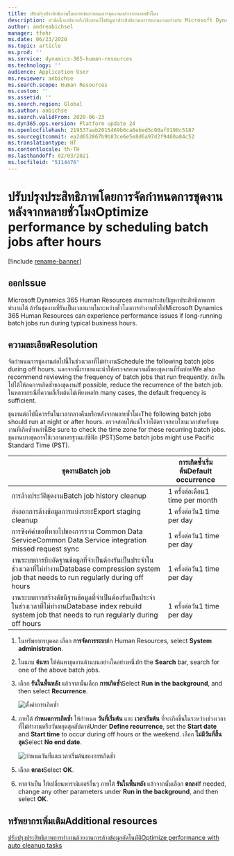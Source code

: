 ```yaml
---
title: ปรับปรุงประสิทธิภาพโดยการจัดกำหนดการชุดงานหลังจากหลายชั่วโมง
description: หัวข้อนี้จะอธิบายถึงวิธีการแก้ไขปัญหาประสิทธิภาพการทำงานบางอย่างกับ Microsoft Dynamics 365 Human Resources โดยการจัดกำหนดการชุดงานที่รันเป็นเวลานานหลังจากหลายชั่วโมง
author: andreabichsel
manager: tfehr
ms.date: 06/23/2020
ms.topic: article
ms.prod: ''
ms.service: dynamics-365-human-resources
ms.technology: ''
audience: Application User
ms.reviewer: anbichse
ms.search.scope: Human Resources
ms.custom: ''
ms.assetid: ''
ms.search.region: Global
ms.author: anbichse
ms.search.validFrom: 2020-06-23
ms.dyn365.ops.version: Platform update 24
ms.openlocfilehash: 219537aab2015469b6ca6ebed5c00af0190c5187
ms.sourcegitcommit: ea2d652867b9b83ce6e5e8d6a97d2f9460a84c52
ms.translationtype: HT
ms.contentlocale: th-TH
ms.lasthandoff: 02/03/2021
ms.locfileid: "5114476"
---
```

# <a name="optimize-performance-by-scheduling-batch-jobs-after-hours"></a><span data-ttu-id="45fd9-103">ปรับปรุงประสิทธิภาพโดยการจัดกำหนดการชุดงานหลังจากหลายชั่วโมง</span><span class="sxs-lookup"><span data-stu-id="45fd9-103">Optimize performance by scheduling batch jobs after hours</span></span>

[!include [rename-banner](~/includes/cc-data-platform-banner.md)]

## <a name="issue"></a><span data-ttu-id="45fd9-104">ออก</span><span class="sxs-lookup"><span data-stu-id="45fd9-104">Issue</span></span>

<span data-ttu-id="45fd9-105">Microsoft Dynamics 365 Human Resources สามารถประสบปัญหาประสิทธิภาพการทำงานได้ ถ้ารันชุดงานที่รันเป็นเวลานานในระหว่างชั่วโมงการทำงานทั่วไป</span><span class="sxs-lookup"><span data-stu-id="45fd9-105">Microsoft Dynamics 365 Human Resources can experience performance issues if long-running batch jobs run during typical business hours.</span></span>

## <a name="resolution"></a><span data-ttu-id="45fd9-106">ความละเอียด</span><span class="sxs-lookup"><span data-stu-id="45fd9-106">Resolution</span></span>

<span data-ttu-id="45fd9-107">จัดกำหนดการชุดงานต่อไปนี้ในช่วงเวลาที่ไม่ทำงาน</span><span class="sxs-lookup"><span data-stu-id="45fd9-107">Schedule the following batch jobs during off hours.</span></span> <span data-ttu-id="45fd9-108">นอกจากนี้เราขอแนะนำให้ตรวจสอบความถี่ของชุดงานที่รันบ่อย</span><span class="sxs-lookup"><span data-stu-id="45fd9-108">We also recommend reviewing the frequency of batch jobs that run frequently.</span></span> <span data-ttu-id="45fd9-109">ถ้าเป็นไปได้ให้ลดการเกิดซ้ำของชุดงาน</span><span class="sxs-lookup"><span data-stu-id="45fd9-109">If possible, reduce the recurrence of the batch job.</span></span> <span data-ttu-id="45fd9-110">ในหลายกรณีที่ความถี่เริ่มต้นไม่เพียงพอ</span><span class="sxs-lookup"><span data-stu-id="45fd9-110">In many cases, the default frequency is sufficient.</span></span>

<span data-ttu-id="45fd9-111">ชุดงานต่อไปนี้ควรรันในเวลากลางคืนหรือหลังจากหลายชั่วโมง</span><span class="sxs-lookup"><span data-stu-id="45fd9-111">The following batch jobs should run at night or after hours.</span></span> <span data-ttu-id="45fd9-112">ตรวจสอบให้แน่ใจว่าได้ตรวจสอบโซนเวลาสำหรับชุดงานที่เกิดซ้ำเหล่านี้</span><span class="sxs-lookup"><span data-stu-id="45fd9-112">Be sure to check the time zone for these recurring batch jobs.</span></span> <span data-ttu-id="45fd9-113">ชุดงานบางชุดอาจใช้เวลามาตรฐานแปซิฟิก (PST)</span><span class="sxs-lookup"><span data-stu-id="45fd9-113">Some batch jobs might use Pacific Standard Time (PST).</span></span>

| <span data-ttu-id="45fd9-114">ชุดงาน</span><span class="sxs-lookup"><span data-stu-id="45fd9-114">Batch job</span></span> | <span data-ttu-id="45fd9-115">การเกิดซ้ำเริ่มต้น</span><span class="sxs-lookup"><span data-stu-id="45fd9-115">Default occurrence</span></span> |
| --- | --- |
| <span data-ttu-id="45fd9-116">การล้างประวัติชุดงาน</span><span class="sxs-lookup"><span data-stu-id="45fd9-116">Batch job history cleanup</span></span> | <span data-ttu-id="45fd9-117">1 ครั้งต่อเดือน</span><span class="sxs-lookup"><span data-stu-id="45fd9-117">1 time per month</span></span> |
| <span data-ttu-id="45fd9-118">ส่งออกการล้างข้อมูลการแบ่งระยะ</span><span class="sxs-lookup"><span data-stu-id="45fd9-118">Export staging cleanup</span></span> | <span data-ttu-id="45fd9-119">1 ครั้งต่อวัน</span><span class="sxs-lookup"><span data-stu-id="45fd9-119">1 time per day</span></span> |
| <span data-ttu-id="45fd9-120">การซิงค์คำขอที่หายไปของการรวม Common Data Service</span><span class="sxs-lookup"><span data-stu-id="45fd9-120">Common Data Service integration missed request sync</span></span> | <span data-ttu-id="45fd9-121">1 ครั้งต่อวัน</span><span class="sxs-lookup"><span data-stu-id="45fd9-121">1 time per day</span></span> |
| <span data-ttu-id="45fd9-122">งานระบบการบีบอัดฐานข้อมูลที่จำเป็นต้องรันเป็นประจำในช่วงเวลาที่ไม่ทำงาน</span><span class="sxs-lookup"><span data-stu-id="45fd9-122">Database compression system job that needs to run regularly during off hours</span></span> | <span data-ttu-id="45fd9-123">1 ครั้งต่อวัน</span><span class="sxs-lookup"><span data-stu-id="45fd9-123">1 time per day</span></span> |
| <span data-ttu-id="45fd9-124">งานระบบการสร้างดัชนีฐานข้อมูลที่จำเป็นต้องรันเป็นประจำในช่วงเวลาที่ไม่ทำงาน</span><span class="sxs-lookup"><span data-stu-id="45fd9-124">Database index rebuild system job that needs to run regularly during off hours</span></span> | <span data-ttu-id="45fd9-125">1 ครั้งต่อวัน</span><span class="sxs-lookup"><span data-stu-id="45fd9-125">1 time per day</span></span> |

1. <span data-ttu-id="45fd9-126">ในทรัพยากรบุคคล เลือก **การจัดการระบบ**</span><span class="sxs-lookup"><span data-stu-id="45fd9-126">In Human Resources, select **System administration**.</span></span>

2. <span data-ttu-id="45fd9-127">ในแถบ **ค้นหา** ให้ค้นหาชุดงานด้านบนอย่างใดอย่างหนึ่ง</span><span class="sxs-lookup"><span data-stu-id="45fd9-127">In the **Search** bar, search for one of the above batch jobs.</span></span>

3. <span data-ttu-id="45fd9-128">เลือก **รันในพื้นหลัง** แล้วจากนั้นเลือก **การเกิดซ้ำ**</span><span class="sxs-lookup"><span data-stu-id="45fd9-128">Select **Run in the background**, and then select **Recurrence**.</span></span>

   ![ตั้งค่าการเกิดซ้ำ](media/talent-batch-history-cleanup-recurrence.png)

4. <span data-ttu-id="45fd9-130">ภายใต้ **กำหนดการเกิดซ้ำ** ให้กำหนด **วันที่เริ่มต้น** และ **เวลาเริ่มต้น** ที่จะเกิดขึ้นในระหว่างช่วงเวลาที่ไม่ทำงานหรือวันหยุดสุดสัปดาห์</span><span class="sxs-lookup"><span data-stu-id="45fd9-130">Under **Define recurrence**, set the **Start date** and **Start time** to occur during off hours or the weekend.</span></span> <span data-ttu-id="45fd9-131">เลือก **ไม่มีวันที่สิ้นสุด**</span><span class="sxs-lookup"><span data-stu-id="45fd9-131">Select **No end date**.</span></span> 

   ![กำหนดวันที่และเวลาเริ่มต้นของการเกิดซ้ำ](media/talent-batch-history-cleanup-define-recurrence.png)

5. <span data-ttu-id="45fd9-133">เลือก **ตกลง**</span><span class="sxs-lookup"><span data-stu-id="45fd9-133">Select **OK**.</span></span>

6. <span data-ttu-id="45fd9-134">หากจำเป็น ให้เปลี่ยนพารามิเตอร์อื่นๆ ภายใต้ **รันในพื้นหลัง** แล้วจากนั้นเลือก **ตกลง**</span><span class="sxs-lookup"><span data-stu-id="45fd9-134">If needed, change any other parameters under **Run in the background**, and then select **OK**.</span></span>

## <a name="additional-resources"></a><span data-ttu-id="45fd9-135">ทรัพยากรเพิ่มเติม</span><span class="sxs-lookup"><span data-stu-id="45fd9-135">Additional resources</span></span>

[<span data-ttu-id="45fd9-136">ปรับปรุงประสิทธิภาพการทำงานด้วยงานการล้างข้อมูลอัตโนมัติ</span><span class="sxs-lookup"><span data-stu-id="45fd9-136">Optimize performance with auto cleanup tasks</span></span>](hr-admin-troubleshooting-batch-history.md)
